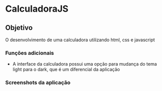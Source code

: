 # CalculadoraJS

## Objetivo

O desenvolvimento de uma calculadora utilizando html, css e javascript

### Funções adicionais

- A interface da calculadora possui uma opção para mudança do tema light para o dark, que é um diferencial da aplicação

### Screenshots da aplicação

